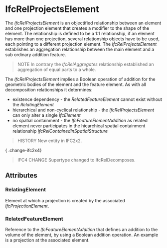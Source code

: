 # IfcRelProjectsElement

The _IfcRelProjectsElement_ is an objectified relationship between an element and one projection element that creates a modifier to the shape of the element. The relationship is defined to be a 1:1 relationship, if an element has more than one projection, several relationship objects have to be used, each pointing to a different projection element. The _IfcRelProjectsElement_ establishes an aggregation relationship between the main element and a sub ordinary addition feature.<!-- end of definition -->

> NOTE In contrary the _IfcRelAggregates_ relationship established an aggregation of equal parts to a whole.

The _IfcRelProjectsElement_ implies a Boolean operation of addition for the geometric bodies of the element and the feature element. As with all decomposition relationships it determines:

* existence dependency - the _RelatedFeatureElement_ cannot exist without the _RelatingElement_
* hierarchical and non-cyclical relationship - the _IfcRelProjectsElement_ can only alter a single _IfcElement_
* no spatial containment - the _IfcFeatureElementAddition_ as related element never participates in the hiearchical spatial containment relationship _IfcRelContainedInSpatialStructure_

> HISTORY New entity in IFC2x2.

{ .change-ifc2x4}
> IFC4 CHANGE Supertype changed to IfcRelDecomposes.

## Attributes

### RelatingElement
Element at which a projection is created by the associated _IfcProjectionElement_.

### RelatedFeatureElement
Reference to the _IfcFeatureElementAddition_ that defines an addition to the volume of the element, by using a Boolean addition operation. An example is a projection at the associated element.
